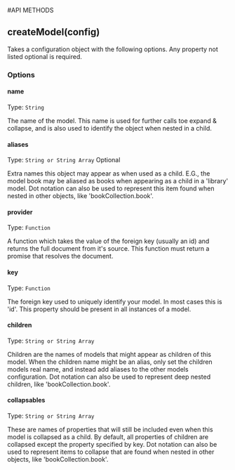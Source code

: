 #API METHODS

## createModel(config)

Takes a configuration object with the following options. Any property not listed optional is required.

### Options

#### name
Type: `String`

The name of the model. This name is used for further calls toe expand & collapse, and is also used to identify the object when nested in a child.

#### aliases
Type: `String or String Array`
Optional

Extra names this object may appear as when used as a child. E.G., the model book may be aliased as books when appearing as a child in a 'library' model. Dot notation can also be used to represent this item found when nested in other objects, like 'bookCollection.book'.

#### provider
Type: `Function`

A function which takes the value of the foreign key (usually an id) and returns the full document from it's source. This function must return a promise that resolves the document.

#### key
Type: `Function`

The foreign key used to uniquely identify your model. In most cases this is 'id'. This property should be present in all instances of a model.

#### children
Type: `String or String Array`

Children are the names of models that might appear as children of this model. When the children name might be an alias, only set the children models real name, and instead add aliases to the other models configuration. Dot notation can also be used to represent deep nested children, like 'bookCollection.book'.

#### collapsables
Type: `String or String Array`

These are names of properties that will still be included even when this model is collapsed as a child. By default, all properties of children are collapsed except the property specified by key. Dot notation can also be used to represent items to collapse that are found when nested in other objects, like 'bookCollection.book'.
